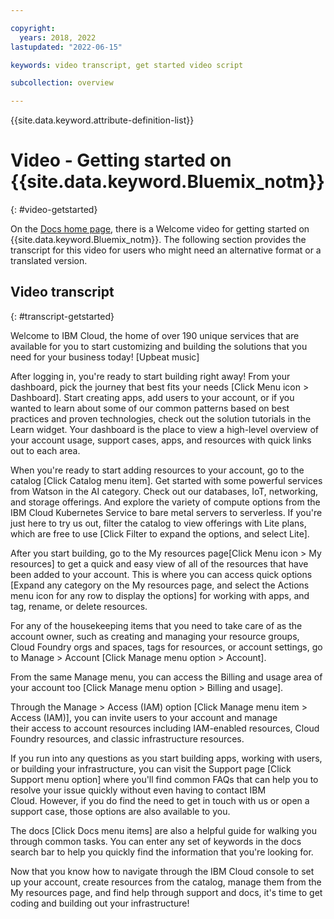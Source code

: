 ```yaml
---

copyright:
  years: 2018, 2022
lastupdated: "2022-06-15"

keywords: video transcript, get started video script

subcollection: overview

---
```


{{site.data.keyword.attribute-definition-list}}

# Video - Getting started on {{site.data.keyword.Bluemix_notm}}
{: #video-getstarted}

On the [Docs home page](https://cloud.ibm.com/docs), there is a Welcome video for getting started on {{site.data.keyword.Bluemix_notm}}. The following section provides the transcript for this video for users who might need an alternative format or a translated version. 


## Video transcript
{: #transcript-getstarted}



Welcome to IBM Cloud, the home of over 190 unique services that are available for you to start customizing and building the solutions that you need for your business today! [Upbeat music]

After logging in, you're ready to start building right away! From your dashboard, pick the journey that best fits your needs [Click Menu icon > Dashboard]. Start creating apps, add users to your account, or if you wanted to learn about some of our common patterns based on best practices and proven technologies, check out the solution tutorials in the Learn widget. Your dashboard is the place to view a high-level overview of your account usage, support cases, apps, and resources with quick links out to each area.

When you're ready to start adding resources to your account, go to the catalog [Click Catalog menu item]. Get started with some powerful services from Watson in the AI category. Check out our databases, IoT, networking, and storage offerings. And explore the variety of compute options from the IBM Cloud Kubernetes Service to bare metal servers to serverless. If you're just here to try us out, filter the catalog to view offerings with Lite plans, which are free to use [Click Filter to expand the options, and select Lite].


After you start building, go to the My resources page[Click Menu icon > My resources] to get a quick and easy view of all of the resources that have been added to your account. This is where you can access quick options [Expand any category on the My resources page, and select the Actions menu icon for any row to display the options] for working with apps, and tag, rename, or delete resources.

For any of the housekeeping items that you need to take care of as the account owner, such as creating and managing your resource groups, Cloud Foundry orgs and spaces, tags for resources, or account settings, go to Manage > Account [Click Manage menu option > Account].

From the same Manage menu, you can access the Billing and usage area of your account too [Click Manage menu option > Billing and usage]. 

Through the Manage > Access (IAM) option [Click Manage menu item > Access (IAM)], you can invite users to your account and manage their access to account resources including IAM-enabled resources, Cloud Foundry resources, and classic infrastructure resources.

If you run into any questions as you start building apps, working with users, or building your infrastructure, you can visit the Support page [Click Support menu option] where you'll find common FAQs that can help you to resolve your issue quickly without even having to contact IBM Cloud. However, if you do find the need to get in touch with us or open a support case, those options are also available to you.

The docs [Click Docs menu items] are also a helpful guide for walking you through common tasks. You can enter any set of keywords in the docs search bar to help you quickly find the information that you're looking for. 

Now that you know how to navigate through the IBM Cloud console to set up your account, create resources from the catalog, manage them from the My resources page, and find help through support and docs, it's time to get coding and building out your infrastructure!  
